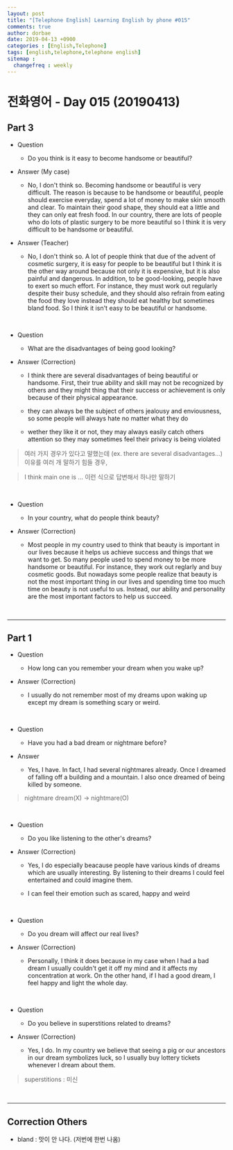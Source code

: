 ```yaml
---
layout: post
title: "[Telephone English] Learning English by phone #015"
comments: true
author: dorbae
date: 2019-04-13 +0900
categories : [English,Telephone]
tags: [english,telephone,telephone english]
sitemap :
  changefreq : weekly
---
```


# 전화영어 - Day 015 (20190413)


## Part 3

* Question
    * Do you think is it easy to become handsome or beautiful?

* Answer (My case)
    * No, I don't think so. Becoming handsome or beautiful is very difficult. The reason is because to be handsome or beautiful, people should exercise everyday, spend a lot of money to make skin smooth and clear. To maintain their good shape, they should eat a little and they can only eat fresh food. In our country, there are lots of people who do lots of plastic surgery to be more beautiful so I think it is very difficult to be handsome or beautiful.

* Answer (Teacher)
    * No, I don't think so. A lot of people think that due of the advent of cosmetic surgery, it is easy for people to be beautiful but I think it is the other way around because not only it is expensive, but it is also painful and dangerous. In addition, to be good-looking, people have to exert so much effort. For instance, they must work out regularly despite their busy schedule, and they should also refrain from eating the food they love instead they should eat healthy but sometimes bland food. So I think it isn't easy to be beautiful or handsome.

<br />

* Question
    * What are the disadvantages of being good looking?

* Answer (Correction)
    * I think there are several disadvantages of being beautiful or handsome. First, their true ability and skill may not be recognized by others and they might thing that their success or achievement is only because of their physical appearance. 
    
    * they can always be the subject of others jealousy and enviousness, so some people will always hate no matter what they do

    * wether they like it or not, they may always easily catch others attention so they may sometimes feel their privacy is being violated

> 여러 가지 경우가 있다고 말했는데 (ex. there are several disadvantages...) 이유를 여러 개 말하기 힘들 경우,

> I think main one is ... 이런 식으로 답변해서 하나만 말하기

<br />

* Question
    * In your country, what do people think beauty?

* Answer (Correction)
    * Most people in my country used to think that beauty is important in our lives because it helps us achieve success and things that we want to get. So many people used to spend money to be more handsome or beautiful. For instance, they work out reglarly and buy cosmetic goods. But nowadays some people realize that beauty is not the most important thing in our lives and spending time too much time on beauty is not useful to us. Instead, our ability and personality are the most important factors to help us succeed.

<br >

--------

## Part 1

* Question
    * How long can you remember your dream when you wake up?

* Answer (Correction)
    * I usually do not remember most of my dreams upon waking up except my dream is something scary or weird.

<br />

* Question
    * Have you had a bad dream or nightmare before?

* Answer
    * Yes, I have. In fact, I had several nightmares already. Once I dreamed of falling off a building and a mountain. I also once dreamed of being killed by someone.

> nightmare dream(X) -> nightmare(O)

<br />

* Question
    * Do you like listening to the other's dreams?

* Answer (Correction)
    * Yes, I do especially beacause people have various kinds of dreams which are usually interesting. By listening to their dreams I could feel entertained and could imagine them.

    * I can feel their emotion such as scared, happy and weird

<br />

* Question
    * Do you dream will affect our real lives?

* Answer (Correction)
    * Personally, I think it does because in my case when I had a bad dream I usually couldn't get it off my mind and it affects my concentration at work. On the other hand, if I had a good dream, I feel happy and light the whole day.

<br />

* Question
    * Do you believe in superstitions related to dreams?

* Answer (Correction)
    * Yes, I do. In my country we believe that seeing a pig or our ancestors in our dream symbolizes luck, so I usually buy lottery tickets whenever I dream about them.

> superstitions : 미신

<br />

------

## Correction Others
* bland : 맛이 안 나다. (저번에 한번 나옴)